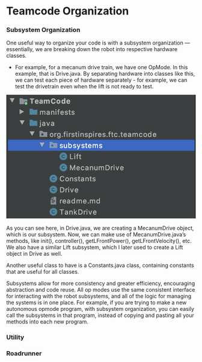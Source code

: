 # Teamcode Organization

### Subsystem Organization
One useful way to organize your code is with a subsystem organization — essentially, we are breaking down the robot into respective hardware classes. 
* For example, for a mecanum drive train, we have one OpMode. In this example, that is Drive.java. By separating hardware into classes like this, we can test each piece of hardware separately - for example, we can test the drivetrain even when the lift is not ready to test. 
  
![Our sample subsystem organization](/_pages/subsystem.png)


As you can see here, in Drive.java, we are creating a MecanumDrive object, which is our subsystem. Now, we can make use of MecanumDrive.java’s methods, like init(), controller(), getLFrontPower(), getLFrontVelocity(), etc. We also have a similar Lift subsystem, which I later used to create a Lift object in Drive as well. 


Another useful class to have is a Constants.java class, containing constants that are useful for all classes. 

Subsystems allow for more consistency and greater efficiency, encouraging abstraction and code reuse. All op modes use the same consistent interface for interacting with the robot subsystems, and all of the logic for managing the systems is in one place. For example, if you are trying to make a new autonomous opmode program, with subsystem organization, you can easily call the subsystems in that program, instead of copying and pasting all your methods into each new program.


### Utility

### Roadrunner
